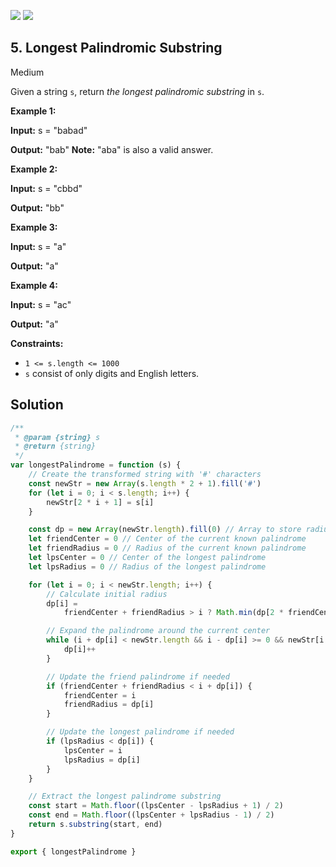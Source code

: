 [![](https://img.shields.io/github/stars/LeetCode-in-JavaScript/LeetCode-in-JavaScript?label=Stars&style=flat-square)](https://github.com/LeetCode-in-JavaScript/LeetCode-in-JavaScript)
[![](https://img.shields.io/github/forks/LeetCode-in-JavaScript/LeetCode-in-JavaScript?label=Fork%20me%20on%20GitHub%20&style=flat-square)](https://github.com/LeetCode-in-JavaScript/LeetCode-in-JavaScript/fork)

## 5\. Longest Palindromic Substring

Medium

Given a string `s`, return _the longest palindromic substring_ in `s`.

**Example 1:**

**Input:** s = "babad"

**Output:** "bab" **Note:** "aba" is also a valid answer. 

**Example 2:**

**Input:** s = "cbbd"

**Output:** "bb" 

**Example 3:**

**Input:** s = "a"

**Output:** "a" 

**Example 4:**

**Input:** s = "ac"

**Output:** "a" 

**Constraints:**

*   `1 <= s.length <= 1000`
*   `s` consist of only digits and English letters.

## Solution

```javascript
/**
 * @param {string} s
 * @return {string}
 */
var longestPalindrome = function (s) {
    // Create the transformed string with '#' characters
    const newStr = new Array(s.length * 2 + 1).fill('#')
    for (let i = 0; i < s.length; i++) {
        newStr[2 * i + 1] = s[i]
    }

    const dp = new Array(newStr.length).fill(0) // Array to store radius of palindromes
    let friendCenter = 0 // Center of the current known palindrome
    let friendRadius = 0 // Radius of the current known palindrome
    let lpsCenter = 0 // Center of the longest palindrome
    let lpsRadius = 0 // Radius of the longest palindrome

    for (let i = 0; i < newStr.length; i++) {
        // Calculate initial radius
        dp[i] =
            friendCenter + friendRadius > i ? Math.min(dp[2 * friendCenter - i], friendCenter + friendRadius - i) : 1

        // Expand the palindrome around the current center
        while (i + dp[i] < newStr.length && i - dp[i] >= 0 && newStr[i + dp[i]] === newStr[i - dp[i]]) {
            dp[i]++
        }

        // Update the friend palindrome if needed
        if (friendCenter + friendRadius < i + dp[i]) {
            friendCenter = i
            friendRadius = dp[i]
        }

        // Update the longest palindrome if needed
        if (lpsRadius < dp[i]) {
            lpsCenter = i
            lpsRadius = dp[i]
        }
    }

    // Extract the longest palindrome substring
    const start = Math.floor((lpsCenter - lpsRadius + 1) / 2)
    const end = Math.floor((lpsCenter + lpsRadius - 1) / 2)
    return s.substring(start, end)
}

export { longestPalindrome }
```